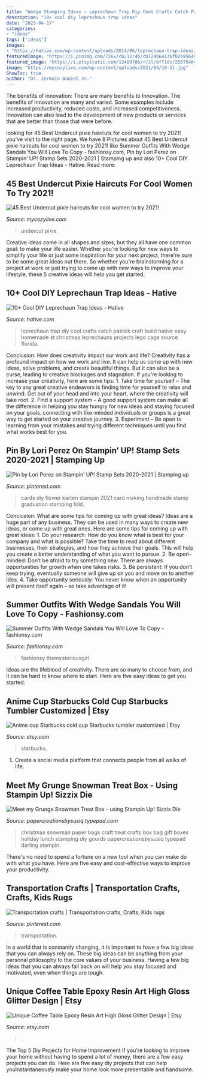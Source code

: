 ```yaml
---
title: "Wedge Stamping Ideas ~ Leprechaun Trap Diy Cool Crafts Catch Patrick Craft Build Hative Easy Homemade St Christmas Leprechauns Projects Lego Cage Source Florida"
description: "10+ cool diy leprechaun trap ideas"
date: "2023-04-17"
categories:
- "ideas"
tags: ["ideas"]
images:
- "https://hative.com/wp-content/uploads/2014/06/leprechaun-trap-ideas/11-leprechaun-trap-ideas.jpg"
featuredImage: "https://i.pinimg.com/736x/c8/12/4b/c8124b64136f02a95649456096195891.jpg"
featured_image: "https://i.etsystatic.com/13480706/r/il/bff1dc/2557540485/il_794xN.2557540485_ltku.jpg"
image: "https://mycozylive.com/wp-content/uploads/2021/04/16-11.jpg"
ShowToc: true
author: "Dr. Jermain Daniel Jr."
---
```



The benefits of innovation: There are many benefits to Innovation.
The benefits of innovation are many and varied. Some examples include increased productivity, reduced costs, and increased competitiveness. Innovation can also lead to the development of new products or services that are better than those that were before.

	

		
looking for 45 Best Undercut pixie haircuts for cool women to try 2021! you've visit to the right page. We have 8 Pictures about 45 Best Undercut pixie haircuts for cool women to try 2021! like Summer Outfits With Wedge Sandals You Will Love To Copy - fashionsy.com, Pin by Lori Perez on Stampin’ UP! Stamp Sets 2020-2021 | Stamping up and also 10+ Cool DIY Leprechaun Trap Ideas - Hative. Read more:
		
    
## 45 Best Undercut Pixie Haircuts For Cool Women To Try 2021!

<img loading=lazy src="https://mycozylive.com/wp-content/uploads/2021/04/16-11.jpg" onerror="this.onerror=null;this.src='https://tse3.mm.bing.net/th?id=OIP.Gw36gj3jx8Ws_-mASWAp-gHaLH&amp;pid=15.1';" alt="45 Best Undercut pixie haircuts for cool women to try 2021!">

_Source: mycozylive.com_

>undercut pixie. 

	

Creative ideas come in all shapes and sizes, but they all have one common goal: to make your life easier. Whether you're looking for new ways to simplify your life or just some inspiration for your next project, there're sure to be some great ideas out there. So whether you're brainstorming for a project at work or just trying to come up with new ways to improve your lifestyle, these 5 creative ideas will help you get started.

    
## 10+ Cool DIY Leprechaun Trap Ideas - Hative

<img loading=lazy src="https://hative.com/wp-content/uploads/2014/06/leprechaun-trap-ideas/11-leprechaun-trap-ideas.jpg" onerror="this.onerror=null;this.src='https://tse4.mm.bing.net/th?id=OIP.3JO5kcPcS9iL2H4T1Aj_ngHaJ4&amp;pid=15.1';" alt="10+ Cool DIY Leprechaun Trap Ideas - Hative">

_Source: hative.com_

>leprechaun trap diy cool crafts catch patrick craft build hative easy homemade st christmas leprechauns projects lego cage source florida. 

	

Conclusion: How does creativity impact our work and life?
Creativity has a profound impact on how we work and live. It can help us come up with new ideas, solve problems, and create beautiful things. But it can also be a curse, leading to creative blockages and stagnation. If you're looking to increase your creativity, here are some tips: 1. Take time for yourself – The key to any great creative endeavors is finding time for yourself to relax and unwind. Get out of your head and into your heart, where the creativity will take root. 2. Find a support system – A good support system can make all the difference in helping you stay hungry for new ideas and staying focused on your goals. connecting with like-minded individuals or groups is a great way to get started on your creative journey. 3. Experiment – Be open to learning from your mistakes and trying different techniques until you find what works best for you.

    
## Pin By Lori Perez On Stampin’ UP! Stamp Sets 2020-2021 | Stamping Up

<img loading=lazy src="https://i.pinimg.com/736x/82/72/29/8272293b4e9ea23e37bd226396f70ed2.jpg" onerror="this.onerror=null;this.src='https://tse3.mm.bing.net/th?id=OIP.Wk_M8pnRRc__PkVHLMvOjAHaJ3&amp;pid=15.1';" alt="Pin by Lori Perez on Stampin’ UP! Stamp Sets 2020-2021 | Stamping up">

_Source: pinterest.com_

>cards diy flower karten stampin 2021 card making handmade stamp graduation stamping fold. 

	

Conclusion: What are some tips for coming up with great ideas?
Ideas are a huge part of any business. They can be used in many ways to create new ideas, or come up with great ones. Here are some tips for coming up with great ideas: 1. Do your research: How do you know what is best for your company and what is possible? Take the time to read about different businesses, their strategies, and how they achieve their goals. This will help you create a better understanding of what you want to pursue. 2. Be open-minded: Don’t be afraid to try something new. There are always opportunities for growth when one takes risks. 3. Be persistent: If you don’t keep trying, eventually someone will give up on you and move on to another idea. 4. Take opportunity seriously: You never know when an opportunity will present itself again – so take advantage of it! 
    
## Summer Outfits With Wedge Sandals You Will Love To Copy - Fashionsy.com

<img loading=lazy src="http://fashionsy.com/wp-content/uploads/2016/06/blue-dress-1.jpg" onerror="this.onerror=null;this.src='https://tse2.mm.bing.net/th?id=OIP.pEaXBJ13kz0KkcdIlQNJ1gHaLH&amp;pid=15.1';" alt="Summer Outfits With Wedge Sandals You Will Love To Copy - fashionsy.com">

_Source: fashionsy.com_

>fashionsy themysteriousgirl. 

	

Ideas are the lifeblood of creativity. There are so many to choose from, and it can be hard to know where to start. Here are five easy ideas to get you started:

    
## Anime Cup Starbucks Cold Cup Starbucks Tumbler Customized | Etsy

<img loading=lazy src="https://i.etsystatic.com/25313998/r/il/cc2dc8/2650989677/il_794xN.2650989677_p8xx.jpg" onerror="this.onerror=null;this.src='https://tse1.mm.bing.net/th?id=OIP.sJsUsz62-vjCiTBjPsEN9gHaJ4&amp;pid=15.1';" alt="Anime cup Starbucks cold cup Starbucks tumbler customized | Etsy">

_Source: etsy.com_

>starbucks. 

	

1. Create a social media platform that connects people from all walks of life. 

    
## Meet My Grunge Snowman Treat Box - Using Stampin Up! Sizzix Die

<img loading=lazy src="https://papercreationsbysusiq.typepad.com/.a/6a01156f68cd0b970c0147e038ee90970b-600wi" onerror="this.onerror=null;this.src='https://tse4.mm.bing.net/th?id=OIP.pKWLgluAQObXNGmFhh1UfgHaJ4&amp;pid=15.1';" alt="Meet my Grunge Snowman Treat Box - using Stampin Up! Sizzix Die">

_Source: papercreationsbysusiq.typepad.com_

>christmas snowman paper bags craft treat crafts box bag gift boxes holiday lunch stamping diy gourds papercreationsbysusiq typepad darling stampin. 

	

There's no need to spend a fortune on a new tool when you can make do with what you have. Here are five easy and cost-effective ways to improve your productivity.

    
## Transportation Crafts | Transportation Crafts, Crafts, Kids Rugs

<img loading=lazy src="https://i.pinimg.com/736x/c8/12/4b/c8124b64136f02a95649456096195891.jpg" onerror="this.onerror=null;this.src='https://tse2.mm.bing.net/th?id=OIP.nsPl2a8tgnaXUtptT5cGWgHaJ3&amp;pid=15.1';" alt="Transportation crafts | Transportation crafts, Crafts, Kids rugs">

_Source: pinterest.com_

>transportation. 

	

In a world that is constantly changing, it is important to have a few big ideas that you can always rely on. These big ideas can be anything from your personal philosophy to the core values of your business. Having a few big ideas that you can always fall back on will help you stay focused and motivated, even when things are tough.

    
## Unique Coffee Table Epoxy Resin Art High Gloss Glitter Design | Etsy

<img loading=lazy src="https://i.etsystatic.com/13480706/r/il/bff1dc/2557540485/il_794xN.2557540485_ltku.jpg" onerror="this.onerror=null;this.src='https://tse1.mm.bing.net/th?id=OIP.AI5cdbvYWG0dSQl1Y0oJIgHaJ4&amp;pid=15.1';" alt="Unique Coffee Table Epoxy Resin Art High Gloss Glitter Design | Etsy">

_Source: etsy.com_

>. 

	

The Top 5 Diy Projects for Home Improvement
If you're looking to improve your home without having to spend a lot of money, there are a few easy projects you can do. Here are five easy diy projects that can help youInstantaneously make your home look more presentable and handsome.

